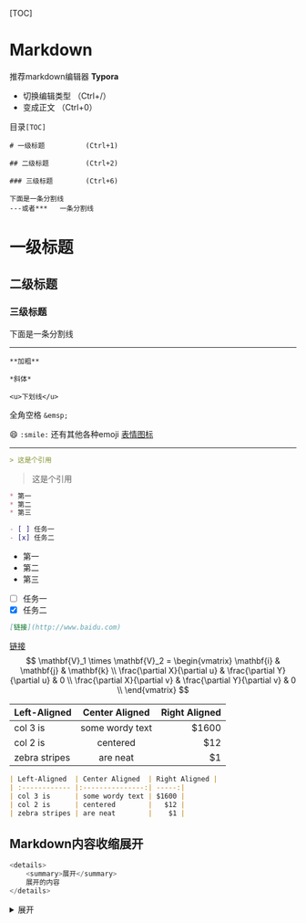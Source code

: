 [TOC]

# Markdown

推荐markdown编辑器 **Typora**

- 切换编辑类型 		（Ctrl+/）
- 变成正文		        （Ctrl+0）

目录`[TOC]`

``` 
# 一级标题   		(Ctrl+1)

## 二级标题   		(Ctrl+2)

### 三级标题    	(Ctrl+6)

下面是一条分割线
---或者***   一条分割线
```

# 一级标题

## 二级标题

### 三级标题

下面是一条分割线

---

`**加粗**`

`*斜体*`

`<u>下划线</u>`

全角空格 `&emsp;`

:smile: `:smile:` 	 还有其他各种emoji [表情图标](https://www.webfx.com/tools/emoji-cheat-sheet/) 

---

```markdown
> 这是个引用
```

> 这是个引用

```markdown
* 第一
* 第二
* 第三

- [ ] 任务一
- [x] 任务二
```

*   第一
*   第二
*   第三

- [ ] 任务一
- [x] 任务二

```markdown
[链接](http://www.baidu.com)
```

[链接](http://example.net/)
$$
\mathbf{V}_1 \times \mathbf{V}_2 =  \begin{vmatrix}
\mathbf{i} & \mathbf{j} & \mathbf{k} \\
\frac{\partial X}{\partial u} &  \frac{\partial Y}{\partial u} & 0 \\
\frac{\partial X}{\partial v} &  \frac{\partial Y}{\partial v} & 0 \\
\end{vmatrix}
$$

| Left-Aligned  | Center Aligned  | Right Aligned |
| :------------ | :-------------: | ------------: |
| col 3 is      | some wordy text |         $1600 |
| col 2 is      |    centered     |           $12 |
| zebra stripes |    are neat     |            $1 |

```markdown
| Left-Aligned  | Center Aligned  | Right Aligned |
| :------------ |:---------------:| -----:|
| col 3 is      | some wordy text | $1600 |
| col 2 is      | centered        |   $12 |
| zebra stripes | are neat        |    $1 |
```

## Markdown内容收缩展开

```java
<details>
    <summary>展开</summary>
    展开的内容
</details>
```

<details>
<summary>展开</summary>
    这里写展开的内容。这样使得文章直观效果更好
</details>